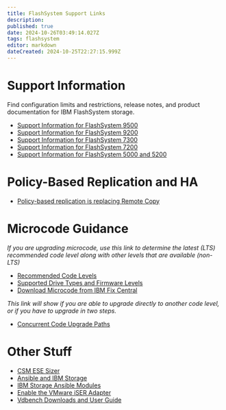 ```yaml
---
title: FlashSystem Support Links
description: 
published: true
date: 2024-10-26T03:49:14.027Z
tags: flashsystem
editor: markdown
dateCreated: 2024-10-25T22:27:15.999Z
---
```


# Support Information

Find configuration limits and restrictions, release notes, and product documentation for IBM FlashSystem storage.

-   [Support Information for FlashSystem 9500](https://www.ibm.com/support/pages/support-information-flashsystem-9500)
-   [Support Information for FlashSystem 9200](https://www.ibm.com/support/pages/support-information-flashsystem-9200)
-   [Support Information for FlashSystem 7300](https://www.ibm.com/support/pages/support-information-flashsystem-7300)
-   [Support Information for FlashSystem 7200](https://www.ibm.com/support/pages/support-information-flashsystem-7200)
-   [Support Information for FlashSystem 5000 and 5200](https://www.ibm.com/support/pages/node/6408990)

# Policy-Based Replication and HA

-   [Policy-based replication is replacing Remote Copy](https://www.ibm.com/support/pages/node/7166967)

# Microcode Guidance

*If you are upgrading microcode, use this link to determine the latest (LTS) recommended code level along with other levels that are available (non-LTS)*

-   [Recommended Code Levels](https://www.ibm.com/support/pages/ibm-storage-virtualize-family-products-upgrade-planning)
-   [Supported Drive Types and Firmware Levels](https://www.ibm.com/support/pages/node/873170)
-   [Download Microcode from IBM Fix Central](https://www.ibm.com/support/fixcentral)

*This link will show if you are able to upgrade directly to another code level, or if you have to upgrade in two steps.*

-   [Concurrent Code Upgrade Paths](https://www.ibm.com/support/pages/node/5692850)

# Other Stuff

-   [CSM ESE Sizer](https://www.ibm.com/support/pages/node/6372180)
-   [Ansible and IBM Storage](https://www.ansible.com/integrations/infrastructure/ibm-storage)
-   [IBM Storage Ansible Modules](https://galaxy.ansible.com/ibm/spectrum_virtualize)
-   [Enable the VMware iSER Adapter](https://docs.vmware.com/en/VMware-vSphere/7.0/com.vmware.vsphere.storage.doc/GUID-4F2C10BB-3705-4040-BFDE-A190FE273060.html)
-   [Vdbench Downloads and User Guide](https://www.oracle.com/downloads/server-storage/vdbench-downloads.html)